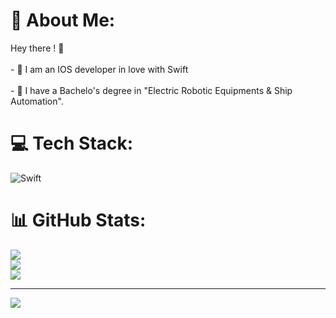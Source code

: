 # 💫 About Me:
Hey there ! 👋<br><br>- 🍎 I am an IOS developer in love with Swift <br><br>- 🍎 I have a Bachelo's degree in "Electric Robotic Equipments & Ship Automation".


# 💻 Tech Stack:
![Swift](https://img.shields.io/badge/swift-F54A2A?style=for-the-badge&logo=swift&logoColor=white)
# 📊 GitHub Stats:
![](https://github-readme-stats.vercel.app/api?username=Faruk369&theme=dark&hide_border=false&include_all_commits=true&count_private=true)<br/>
![](https://github-readme-streak-stats.herokuapp.com/?user=Faruk369&theme=dark&hide_border=false)<br/>
![](https://github-readme-stats.vercel.app/api/top-langs/?username=Faruk369&theme=dark&hide_border=false&include_all_commits=true&count_private=true&layout=compact)

---
[![](https://visitcount.itsvg.in/api?id=Faruk369&icon=5&color=4)](https://visitcount.itsvg.in)

<!-- Proudly created with GPRM ( https://gprm.itsvg.in ) -->
